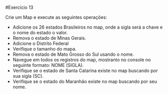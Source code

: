 #Exercício 13

Crie um Map e execute as seguintes operações: 

- Adicione os 26 estados Brasileiros no map, onde a sigla será a chave e o nome do estado o valor.
- Remova o estado de Minas Gerais.
- Adicione o Distrito Federal
- Verifique o tamanho do mapa.
- Remova o estado de Mato Grosso do Sul usando o nome.
- Navegue em todos os registros do map, mostranto no console no seguinte formato: NOME (SIGLA).
- Verifique se o estado de Santa Catarina existe no map buscando por sua sigla (SC).
- Verifique se o estado do Maranhão existe no map buscando por seu nome.